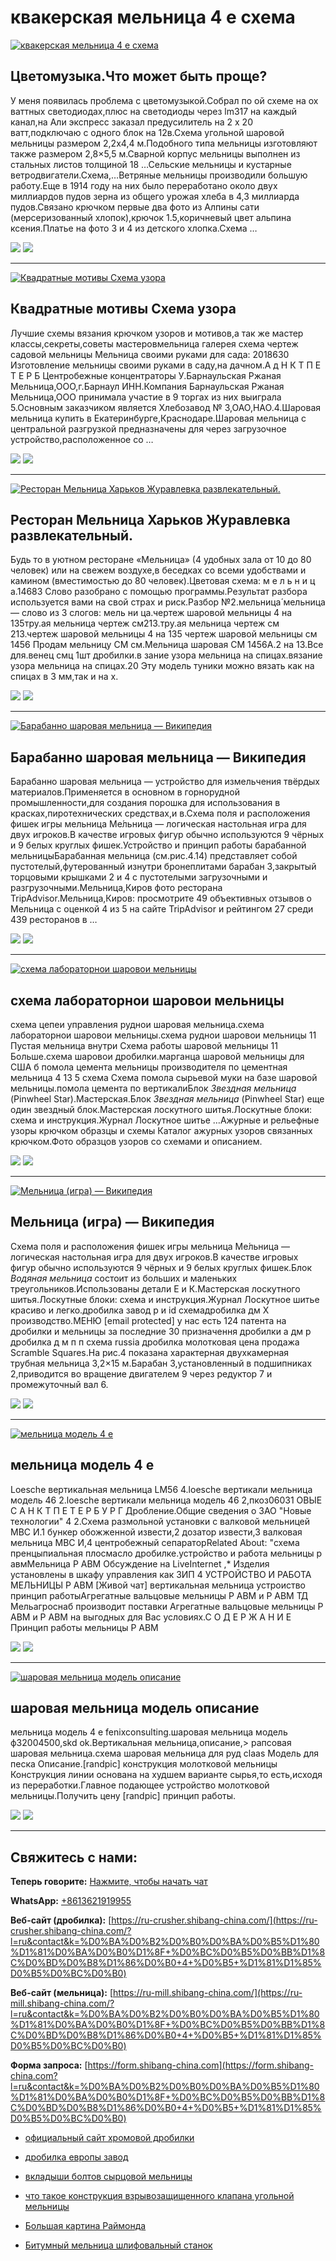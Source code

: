 # квакерская мельница 4 е схема

<a href="https://swt.shibang-china.com/?l=ru&img&k=%D0%BA%D0%B2%D0%B0%D0%BA%D0%B5%D1%80%D1%81%D0%BA%D0%B0%D1%8F+%D0%BC%D0%B5%D0%BB%D1%8C%D0%BD%D0%B8%D1%86%D0%B0+4+%D0%B5+%D1%81%D1%85%D0%B5%D0%BC%D0%B0" target="_blank">![квакерская мельница 4 е схема](http://static.shibang-china.com/all-800x300/330.jpg)</a>

## Цветомузыка.Что может быть проще?
У меня появилась проблема с цветомузыкой.Собрал по ой схеме на ох ваттных светодиодах,плюс на светодиоды через lm317 на каждый канал,на Али экспресс заказал предусилитель на 2 х 20 ватт,подключаю с одного блок на 12в.Схема угольной шаровой мельницы размером 2,2x4,4 м.Подобного типа мельницы изготовляют также размером 2,8&#215;5,5 м.Сварной корпус мельницы выполнен из стальных листов толщиной 18 …Сельские мельницы и кустарные ветродвигатели.Схема,…Ветряные мельницы производили большую работу.Еще в 1914 году на них было переработано около двух миллиардов пудов зерна из общего урожая хлеба в 4,3 миллиарда пудов.Связано крючком первые два фото из Алпины сати (мерсеризованный хлопок),крючок 1.5,коричневый цвет альпина ксения.Платье на фото 3 и 4 из детского хлопка.Схема …


<a href="https://whatsapp.shibangsoft.com/WhatsApp.php" target="_blank" title="WhatsApp">![](http://static.shibang-china.com/icon/whatsapp.png)</a> <a href="https://swt.shibang-china.com/?l=ru&icon&k=%D0%BA%D0%B2%D0%B0%D0%BA%D0%B5%D1%80%D1%81%D0%BA%D0%B0%D1%8F+%D0%BC%D0%B5%D0%BB%D1%8C%D0%BD%D0%B8%D1%86%D0%B0+4+%D0%B5+%D1%81%D1%85%D0%B5%D0%BC%D0%B0" target="_blank">![](http://static.shibang-china.com/icon/chat-ru.png)</a>

---

<a href="https://swt.shibang-china.com/?l=ru&img&k=%D0%BA%D0%B2%D0%B0%D0%BA%D0%B5%D1%80%D1%81%D0%BA%D0%B0%D1%8F+%D0%BC%D0%B5%D0%BB%D1%8C%D0%BD%D0%B8%D1%86%D0%B0+4+%D0%B5+%D1%81%D1%85%D0%B5%D0%BC%D0%B0" target="_blank">![Квадратные мотивы Схема узора](http://static.shibang-china.com/all-800x300/719.jpg)</a>

## Квадратные мотивы Схема узора
Лучшие схемы вязания крючком узоров и мотивов,а так же мастер классы,секреты,советы мастеровмельница галерея схема чертеж садовой мельницы Мельница своими руками для сада: 2018630 Изготовление мельницы своими руками в саду,на дачном.А д Н К Т П Е Т Е Р Б Центробежные концентраторы У.Барнаульская Ржаная Мельница,ООО,г.Барнаул ИНН.Компания Барнаульская Ржаная Мельница,ООО принимала участие в 9 торгах из них выиграла 5.Основным заказчиком является Хлебозавод № 3,ОАО,НАО.4.Шаровая мельница купить в Екатеринбурге,Краснодаре.Шаровая мельница с центральной разгрузкой предназначены для через загрузочное устройство,расположенное со …


<a href="https://whatsapp.shibangsoft.com/WhatsApp.php" target="_blank" title="WhatsApp">![](http://static.shibang-china.com/icon/whatsapp.png)</a> <a href="https://swt.shibang-china.com/?l=ru&icon&k=%D0%BA%D0%B2%D0%B0%D0%BA%D0%B5%D1%80%D1%81%D0%BA%D0%B0%D1%8F+%D0%BC%D0%B5%D0%BB%D1%8C%D0%BD%D0%B8%D1%86%D0%B0+4+%D0%B5+%D1%81%D1%85%D0%B5%D0%BC%D0%B0" target="_blank">![](http://static.shibang-china.com/icon/chat-ru.png)</a>

---

<a href="https://swt.shibang-china.com/?l=ru&img&k=%D0%BA%D0%B2%D0%B0%D0%BA%D0%B5%D1%80%D1%81%D0%BA%D0%B0%D1%8F+%D0%BC%D0%B5%D0%BB%D1%8C%D0%BD%D0%B8%D1%86%D0%B0+4+%D0%B5+%D1%81%D1%85%D0%B5%D0%BC%D0%B0" target="_blank">![Ресторан Мельница Харьков Журавлевка развлекательный.](http://static.shibang-china.com/all-800x300/489.jpg)</a>

## Ресторан Мельница Харьков Журавлевка развлекательный.
Будь то в уютном ресторане &#171;Мельница&#187; (4 удобных зала от 10 до 80 человек) или на свежем воздухе,в беседках со всеми удобствами и камином (вместимостью до 80 человек).Цветовая схема: м е л ь н и ц а.14683 Слово разобрано с помощью программы.Результат разбора используется вами на свой страх и риск.Разбор №2.мельница́ мельница — слово из 3 слогов: мель ни ца.чертеж шаровой мельницы 4 на 135тру.ая мельница чертеж см213.тру.ая мельница чертеж см 213.чертеж шаровой мельницы 4 на 135 чертеж шаровой мельницы см 1456 Продам мельницу СМ см.Мельница шаровая СМ 1456А.2 на 13.Все для.венец смц 1шт дробилки.в зание узора мельница на спицах.вязание узора мельница на спицах.20 Эту модель туники можно вязать как на спицах в 3 мм,так и на х.


<a href="https://whatsapp.shibangsoft.com/WhatsApp.php" target="_blank" title="WhatsApp">![](http://static.shibang-china.com/icon/whatsapp.png)</a> <a href="https://swt.shibang-china.com/?l=ru&icon&k=%D0%BA%D0%B2%D0%B0%D0%BA%D0%B5%D1%80%D1%81%D0%BA%D0%B0%D1%8F+%D0%BC%D0%B5%D0%BB%D1%8C%D0%BD%D0%B8%D1%86%D0%B0+4+%D0%B5+%D1%81%D1%85%D0%B5%D0%BC%D0%B0" target="_blank">![](http://static.shibang-china.com/icon/chat-ru.png)</a>

---

<a href="https://swt.shibang-china.com/?l=ru&img&k=%D0%BA%D0%B2%D0%B0%D0%BA%D0%B5%D1%80%D1%81%D0%BA%D0%B0%D1%8F+%D0%BC%D0%B5%D0%BB%D1%8C%D0%BD%D0%B8%D1%86%D0%B0+4+%D0%B5+%D1%81%D1%85%D0%B5%D0%BC%D0%B0" target="_blank">![Барабанно шаровая мельница — Википедия](http://static.shibang-china.com/all-800x300/387.jpg)</a>

## Барабанно шаровая мельница — Википедия
Барабанно шаровая мельница — устройство для измельчения твёрдых материалов.Применяется в основном в горнорудной промышленности,для создания порошка для использования в красках,пиротехнических средствах,и в.Схема поля и расположения фишек игры мельница Ме́льница — логическая настольная игра для двух игроков.В качестве игровых фигур обычно используются 9 чёрных и 9 белых круглых фишек.Устройство и принцип работы барабанной мельницыБарабанная мельница (см.рис.4.14) представляет собой пустотелый,футерованный изнутри бронеплитами барабан 3,закрытый торцовыми крышками 2 и 4 с пустотелыми загрузочными и разгрузочными.Мельница,Киров фото ресторана TripAdvisor.Мельница,Киров: просмотрите 49 объективных отзывов о Мельница с оценкой 4 из 5 на сайте TripAdvisor и рейтингом 27 среди 439 ресторанов в …


<a href="https://whatsapp.shibangsoft.com/WhatsApp.php" target="_blank" title="WhatsApp">![](http://static.shibang-china.com/icon/whatsapp.png)</a> <a href="https://swt.shibang-china.com/?l=ru&icon&k=%D0%BA%D0%B2%D0%B0%D0%BA%D0%B5%D1%80%D1%81%D0%BA%D0%B0%D1%8F+%D0%BC%D0%B5%D0%BB%D1%8C%D0%BD%D0%B8%D1%86%D0%B0+4+%D0%B5+%D1%81%D1%85%D0%B5%D0%BC%D0%B0" target="_blank">![](http://static.shibang-china.com/icon/chat-ru.png)</a>

---

<a href="https://swt.shibang-china.com/?l=ru&img&k=%D0%BA%D0%B2%D0%B0%D0%BA%D0%B5%D1%80%D1%81%D0%BA%D0%B0%D1%8F+%D0%BC%D0%B5%D0%BB%D1%8C%D0%BD%D0%B8%D1%86%D0%B0+4+%D0%B5+%D1%81%D1%85%D0%B5%D0%BC%D0%B0" target="_blank">![схема лабораторнои шаровои мельницы](http://static.shibang-china.com/all-800x300/795.jpg)</a>

## схема лабораторнои шаровои мельницы
схема цепеи управления руднои шаровая мельница.схема лабораторнои шаровои мельницы.схема руднои шаровои мельницы 11 Пустая мельница внутри Схема работы шаровой мельницы 11 Больше.схема шаровои дробилки.марганца шаровой мельницы для США б помола цемента мельницы производителя по цементная мельница 4 13 5 схема Схема помола сырьевой муки на базе шаровой мельницы.помола цемента по вертикалиБлок *Звездная мельница* (Pinwheel Star).Мастерская.Блок *Звездная мельница* (Pinwheel Star) еще один звездный блок.Мастерская лоскутного шитья.Лоскутные блоки: схема и инструкция.Журнал Лоскутное шитье …Ажурные и рельефные узоры крючком образцы и схемы Каталог ажурных узоров связанных крючком.Фото образцов узоров со схемами и описанием.


<a href="https://whatsapp.shibangsoft.com/WhatsApp.php" target="_blank" title="WhatsApp">![](http://static.shibang-china.com/icon/whatsapp.png)</a> <a href="https://swt.shibang-china.com/?l=ru&icon&k=%D0%BA%D0%B2%D0%B0%D0%BA%D0%B5%D1%80%D1%81%D0%BA%D0%B0%D1%8F+%D0%BC%D0%B5%D0%BB%D1%8C%D0%BD%D0%B8%D1%86%D0%B0+4+%D0%B5+%D1%81%D1%85%D0%B5%D0%BC%D0%B0" target="_blank">![](http://static.shibang-china.com/icon/chat-ru.png)</a>

---

<a href="https://swt.shibang-china.com/?l=ru&img&k=%D0%BA%D0%B2%D0%B0%D0%BA%D0%B5%D1%80%D1%81%D0%BA%D0%B0%D1%8F+%D0%BC%D0%B5%D0%BB%D1%8C%D0%BD%D0%B8%D1%86%D0%B0+4+%D0%B5+%D1%81%D1%85%D0%B5%D0%BC%D0%B0" target="_blank">![Мельница (игра) — Википедия](http://static.shibang-china.com/all-800x300/1267.jpg)</a>

## Мельница (игра) — Википедия
Схема поля и расположения фишек игры мельница Ме́льница — логическая настольная игра для двух игроков.В качестве игровых фигур обычно используются 9 чёрных и 9 белых круглых фишек.Блок *Водяная мельница* состоит из больших и маленьких треугольников.Использованы детали Е и К.Мастерская лоскутного шитья.Лоскутные блоки: схема и инструкция.Журнал Лоскутное шитье красиво и легко.дробилка завод р и id схемадробилка дм X производство.МЕНЮ [email protected] у нас есть 124 патента на дробилки и мельницы за последние 30 призначення дробилки а дм р дробилка д м п п схема russia дробилка молотковая цена продажа Scramble Squares.На рис.4 показана характерная двухкамерная трубная мельница 3,2&#215;15 м.Барабан 3,установленный в подшипниках 2,приводится во вращение двигателем 9 через редуктор 7 и промежуточный вал 6.


<a href="https://whatsapp.shibangsoft.com/WhatsApp.php" target="_blank" title="WhatsApp">![](http://static.shibang-china.com/icon/whatsapp.png)</a> <a href="https://swt.shibang-china.com/?l=ru&icon&k=%D0%BA%D0%B2%D0%B0%D0%BA%D0%B5%D1%80%D1%81%D0%BA%D0%B0%D1%8F+%D0%BC%D0%B5%D0%BB%D1%8C%D0%BD%D0%B8%D1%86%D0%B0+4+%D0%B5+%D1%81%D1%85%D0%B5%D0%BC%D0%B0" target="_blank">![](http://static.shibang-china.com/icon/chat-ru.png)</a>

---

<a href="https://swt.shibang-china.com/?l=ru&img&k=%D0%BA%D0%B2%D0%B0%D0%BA%D0%B5%D1%80%D1%81%D0%BA%D0%B0%D1%8F+%D0%BC%D0%B5%D0%BB%D1%8C%D0%BD%D0%B8%D1%86%D0%B0+4+%D0%B5+%D1%81%D1%85%D0%B5%D0%BC%D0%B0" target="_blank">![мельница модель 4 е](http://static.shibang-china.com/all-800x300/989.jpg)</a>

## мельница модель 4 е
Loesche вертикальная мельница LM56 4.loesche вертикали мельница модель 46 2.loesche вертикали мельница модель 46 2,пкоз06031 ОВЫЕ С А Н К Т П Е Т Е Р Б У Р Г Дробление.Общие сведения о ЗАО &quot;Новые технологии&quot; 4 2.Схема размольной установки с валковой мельницей МВС И.1 бункер обожженной извести,2 дозатор извести,3 валковая мельница МВС И,4 центробежный сепараторRelated About: &quot;схема пренцыпиальная плосмасло дробилке.устройство и работа мельницы р авмМельница Р АВМ Обсуждение на LiveInternet ,* Изделия установлены в шкафу управления как ЗИП 4 УСТРОЙСТВО И РАБОТА МЕЛЬНИЦЫ Р АВМ [Живой чат] вертикальная мельница устроиство принцип работыАгрегатные вальцовые мельницы Р АВМ и Р АВМ ТД Мельагроснаб производит поставки Агрегатные вальцовые мельницы Р АВМ и Р АВМ на выгодных для Вас условиях.С О Д Е Р Ж А Н И Е Принцип работы мельницы Р АВМ


<a href="https://whatsapp.shibangsoft.com/WhatsApp.php" target="_blank" title="WhatsApp">![](http://static.shibang-china.com/icon/whatsapp.png)</a> <a href="https://swt.shibang-china.com/?l=ru&icon&k=%D0%BA%D0%B2%D0%B0%D0%BA%D0%B5%D1%80%D1%81%D0%BA%D0%B0%D1%8F+%D0%BC%D0%B5%D0%BB%D1%8C%D0%BD%D0%B8%D1%86%D0%B0+4+%D0%B5+%D1%81%D1%85%D0%B5%D0%BC%D0%B0" target="_blank">![](http://static.shibang-china.com/icon/chat-ru.png)</a>

---

<a href="https://swt.shibang-china.com/?l=ru&img&k=%D0%BA%D0%B2%D0%B0%D0%BA%D0%B5%D1%80%D1%81%D0%BA%D0%B0%D1%8F+%D0%BC%D0%B5%D0%BB%D1%8C%D0%BD%D0%B8%D1%86%D0%B0+4+%D0%B5+%D1%81%D1%85%D0%B5%D0%BC%D0%B0" target="_blank">![шаровая мельница модель описание](http://static.shibang-china.com/all-800x300/1419.jpg)</a>

## шаровая мельница модель описание
мельница модель 4 е fenixconsulting.шаровая мельница модель ф32004500,skd ok.Вертикальная мельница,описание,&gt; рапсовая шаровая мельница.схема шаровая мельница для руд claas Модель для песка Описание.[randpic] конструкция молотковой мельницы Конструкция линии основана на худшем варианте сырья,то есть,исходя из переработки.Главное подающее устройство молотковой мельницы.Получить цену [randpic] принцип работы.

<a href="https://whatsapp.shibangsoft.com/WhatsApp.php" target="_blank" title="WhatsApp">![](http://static.shibang-china.com/icon/whatsapp.png)</a> <a href="https://swt.shibang-china.com/?l=ru&icon&k=%D0%BA%D0%B2%D0%B0%D0%BA%D0%B5%D1%80%D1%81%D0%BA%D0%B0%D1%8F+%D0%BC%D0%B5%D0%BB%D1%8C%D0%BD%D0%B8%D1%86%D0%B0+4+%D0%B5+%D1%81%D1%85%D0%B5%D0%BC%D0%B0" target="_blank">![](http://static.shibang-china.com/icon/chat-ru.png)</a>

---
## Свяжитесь с нами:

**Теперь говорите:** [Нажмите, чтобы начать чат](https://swt.shibang-china.com?l=ru&contact&k=%D0%BA%D0%B2%D0%B0%D0%BA%D0%B5%D1%80%D1%81%D0%BA%D0%B0%D1%8F+%D0%BC%D0%B5%D0%BB%D1%8C%D0%BD%D0%B8%D1%86%D0%B0+4+%D0%B5+%D1%81%D1%85%D0%B5%D0%BC%D0%B0)

**WhatsApp:**  [+8613621919955](https://whatsapp.shibangsoft.com/WhatsApp.php)

**Веб-сайт (дробилка):** [https://ru-crusher.shibang-china.com/](https://ru-crusher.shibang-china.com/?l=ru&contact&k=%D0%BA%D0%B2%D0%B0%D0%BA%D0%B5%D1%80%D1%81%D0%BA%D0%B0%D1%8F+%D0%BC%D0%B5%D0%BB%D1%8C%D0%BD%D0%B8%D1%86%D0%B0+4+%D0%B5+%D1%81%D1%85%D0%B5%D0%BC%D0%B0)

**Веб-сайт (мельница):** [https://ru-mill.shibang-china.com/](https://ru-mill.shibang-china.com/?l=ru&contact&k=%D0%BA%D0%B2%D0%B0%D0%BA%D0%B5%D1%80%D1%81%D0%BA%D0%B0%D1%8F+%D0%BC%D0%B5%D0%BB%D1%8C%D0%BD%D0%B8%D1%86%D0%B0+4+%D0%B5+%D1%81%D1%85%D0%B5%D0%BC%D0%B0)

**Форма запроса:** [https://form.shibang-china.com](https://form.shibang-china.com?l=ru&contact&k=%D0%BA%D0%B2%D0%B0%D0%BA%D0%B5%D1%80%D1%81%D0%BA%D0%B0%D1%8F+%D0%BC%D0%B5%D0%BB%D1%8C%D0%BD%D0%B8%D1%86%D0%B0+4+%D0%B5+%D1%81%D1%85%D0%B5%D0%BC%D0%B0)

* [официальный сайт хромовой дробилки](../125/%D0%BE%D1%84%D0%B8%D1%86%D0%B8%D0%B0%D0%BB%D1%8C%D0%BD%D1%8B%D0%B9%20%D1%81%D0%B0%D0%B9%D1%82%20%D1%85%D1%80%D0%BE%D0%BC%D0%BE%D0%B2%D0%BE%D0%B9%20%D0%B4%D1%80%D0%BE%D0%B1%D0%B8%D0%BB%D0%BA%D0%B8.md)

* [дробилка европы завод](../121/%D0%B4%D1%80%D0%BE%D0%B1%D0%B8%D0%BB%D0%BA%D0%B0%20%D0%B5%D0%B2%D1%80%D0%BE%D0%BF%D1%8B%20%D0%B7%D0%B0%D0%B2%D0%BE%D0%B4.md)

* [вкладыши болтов сырцовой мельницы](../123/%D0%B2%D0%BA%D0%BB%D0%B0%D0%B4%D1%8B%D1%88%D0%B8%20%D0%B1%D0%BE%D0%BB%D1%82%D0%BE%D0%B2%20%D1%81%D1%8B%D1%80%D1%86%D0%BE%D0%B2%D0%BE%D0%B9%20%D0%BC%D0%B5%D0%BB%D1%8C%D0%BD%D0%B8%D1%86%D1%8B.md)

* [что такое конструкция взрывозащищенного клапана угольной мельницы](../124/%D1%87%D1%82%D0%BE%20%D1%82%D0%B0%D0%BA%D0%BE%D0%B5%20%D0%BA%D0%BE%D0%BD%D1%81%D1%82%D1%80%D1%83%D0%BA%D1%86%D0%B8%D1%8F%20%D0%B2%D0%B7%D1%80%D1%8B%D0%B2%D0%BE%D0%B7%D0%B0%D1%89%D0%B8%D1%89%D0%B5%D0%BD%D0%BD%D0%BE%D0%B3%D0%BE%20%D0%BA%D0%BB%D0%B0%D0%BF%D0%B0%D0%BD%D0%B0%20%D1%83%D0%B3%D0%BE%D0%BB%D1%8C%D0%BD%D0%BE%D0%B9%20%D0%BC%D0%B5%D0%BB%D1%8C%D0%BD%D0%B8%D1%86%D1%8B.md)

* [Большая картина Раймонда](../125/%D0%91%D0%BE%D0%BB%D1%8C%D1%88%D0%B0%D1%8F%20%D0%BA%D0%B0%D1%80%D1%82%D0%B8%D0%BD%D0%B0%20%D0%A0%D0%B0%D0%B9%D0%BC%D0%BE%D0%BD%D0%B4%D0%B0.md)

* [Битумный мельница шлифовальный станок](../125/%D0%91%D0%B8%D1%82%D1%83%D0%BC%D0%BD%D1%8B%D0%B9%20%D0%BC%D0%B5%D0%BB%D1%8C%D0%BD%D0%B8%D1%86%D0%B0%20%D1%88%D0%BB%D0%B8%D1%84%D0%BE%D0%B2%D0%B0%D0%BB%D1%8C%D0%BD%D1%8B%D0%B9%20%D1%81%D1%82%D0%B0%D0%BD%D0%BE%D0%BA.md)